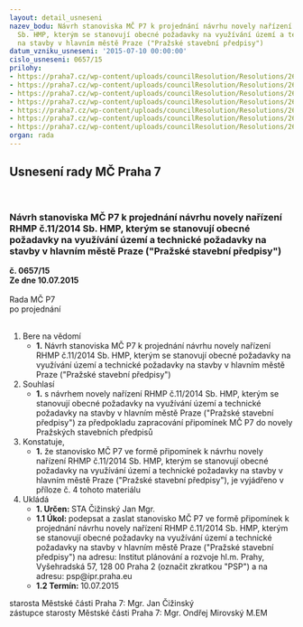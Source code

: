 ```yaml
---
layout: detail_usneseni
nazev_bodu: Návrh stanoviska MČ P7 k projednání návrhu novely nařízení RHMP č.11/2014
  Sb. HMP, kterým se stanovují obecné požadavky na využívání území a technické požadavky
  na stavby v hlavním městě Praze ("Pražské stavební předpisy")
datum_vzniku_usneseni: '2015-07-10 00:00:00'
cislo_usneseni: 0657/15
prilohy:
- https://praha7.cz/wp-content/uploads/councilResolution/Resolutions/26192/43-15-p1.doc
- https://praha7.cz/wp-content/uploads/councilResolution/Resolutions/26192/43-15-p2.pdf
- https://praha7.cz/wp-content/uploads/councilResolution/Resolutions/26192/43-15-p3.pdf
- https://praha7.cz/wp-content/uploads/councilResolution/Resolutions/26192/43-15-p4-pripominky-final.pdf
- https://praha7.cz/wp-content/uploads/councilResolution/Resolutions/26192/43-15-p5.pdf
- https://praha7.cz/wp-content/uploads/councilResolution/Resolutions/26192/43-15-p6.doc
- https://praha7.cz/wp-content/uploads/councilResolution/Resolutions/26192/43-15-p7-tn-pripominky.pdf
organ: rada
---
```

<div id="ucUsn_pList" class="usn">
	<span><h2>Usnesení rady MČ Praha 7 </h2>
<br></span><div class="standBody">
<span><h3>Návrh stanoviska MČ P7 k projednání návrhu novely nařízení RHMP č.11/2014 Sb. HMP, kterým se stanovují obecné požadavky na využívání území a technické požadavky na stavby v hlavním městě Praze ("Pražské stavební předpisy")</h3></span><div class="center">
		<strong>č. 0657/15</strong><br>
	</div>
<div class="center">
		<strong>Ze dne 10.07.2015</strong><br><br>
	</div>Rada MČ P7<br> po projednání<br><br><ol>
<li>Bere na vědomí<ul><li>
<strong>1.</strong> Návrh stanoviska MČ P7 k projednání návrhu novely nařízení RHMP č.11/2014 Sb. HMP, kterým se stanovují obecné požadavky na využívání území a technické požadavky na stavby v hlavním městě Praze ("Pražské stavební předpisy")</li></ul>
</li>
<li>Souhlasí<ul><li>
<strong>1.</strong> s návrhem novely nařízení RHMP č.11/2014 Sb. HMP, kterým se stanovují obecné požadavky na využívání území a technické požadavky na stavby v hlavním městě Praze ("Pražské stavební předpisy") za předpokladu zapracování připomínek MČ P7 do novely Pražských stavebních předpisů</li></ul>
</li>
<li>Konstatuje,<ul><li>
<strong>1.</strong> že stanovisko MČ P7 ve formě připomínek k návrhu novely nařízení RHMP č.11/2014 Sb. HMP, kterým se stanovují obecné požadavky na využívání území a technické požadavky na stavby v hlavním městě Praze ("Pražské stavební předpisy"), je vyjádřeno v příloze č. 4 tohoto materiálu       </li></ul>
</li>
<li>Ukládá<ul>
<li>
<strong>1. Určen: </strong>STA Čižinský Jan Mgr.</li>
<li>
<strong>1.1 Úkol: </strong>podepsat a zaslat stanovisko MČ P7 ve formě připomínek k projednání návrhu novely nařízení RHMP č.11/2014 Sb. HMP, kterým se stanovují obecné požadavky na využívání území a technické požadavky na stavby v hlavním městě Praze ("Pražské stavební předpisy") na adresu: Institut plánování a rozvoje hl.m. Prahy, Vyšehradská 57, 128 00 Praha 2 (označit zkratkou "PSP") a na adresu: psp@ipr.praha.eu</li>
<li>
<strong>1.2 Termín: </strong>10.07.2015</li>
</ul>
</li>
</ol>starosta Městské části Praha 7: Mgr. Jan Čižinský<br>zástupce starosty Městské části Praha 7: Mgr. Ondřej Mirovský M.EM 
</div>
</div>